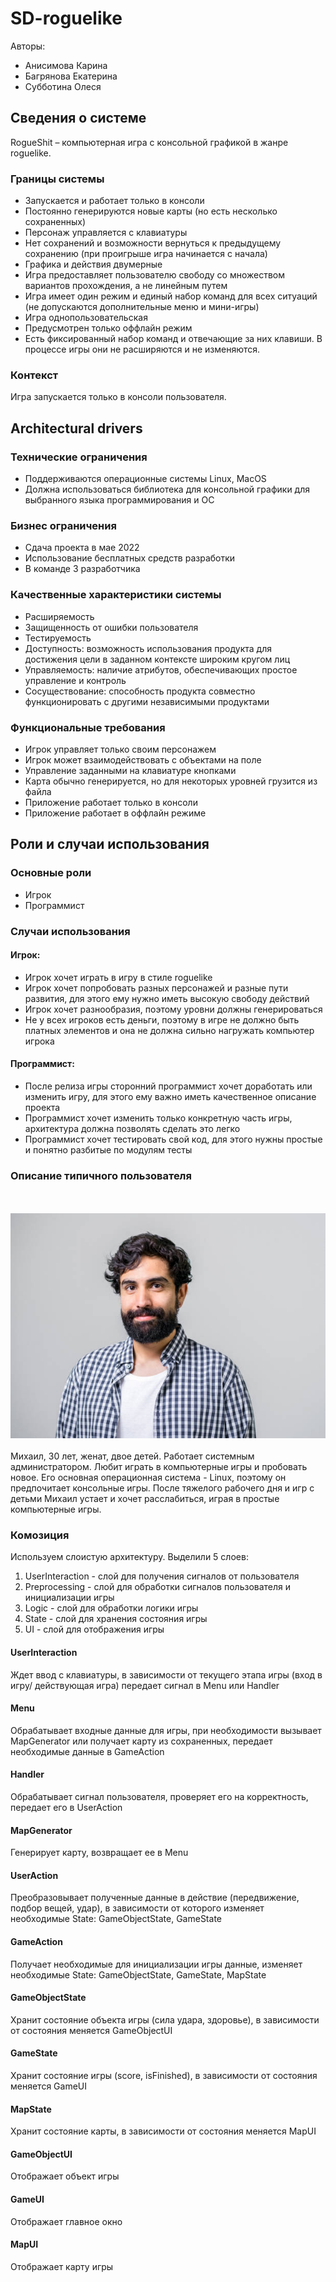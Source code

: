 # SD-roguelike

Авторы:
* Анисимова Карина
* Багрянова Екатерина
* Субботина Олеся

## Сведения о системе
RogueShit – компьютерная игра с консольной графикой в жанре roguelike.

### Границы системы
* Запускается и работает только в консоли
* Постоянно генерируются новые карты (но есть несколько сохраненных)
* Персонаж управляется с клавиатуры
* Нет сохранений и возможности вернуться к предыдущему сохранению
(при проигрыше игра начинается с начала)
* Графика и действия двумерные
* Игра предоставляет пользователю свободу со множеством вариантов прохождения, а не линейным путем
* Игра имеет один режим и единый набор команд для всех ситуаций (не допускаются дополнительные меню и мини-игры)
* Игра однопользовательская
* Предусмотрен только оффлайн режим
* Есть фиксированный набор команд и отвечающие за них клавиши. В процессе игры они не расширяются и не изменяются.

### Контекст
Игра запускается только в консоли пользователя.

## Architectural drivers

### Технические ограничения
* Поддерживаются операционные системы Linux, MacOS
* Должна использоваться библиотека для консольной графики для выбранного языка программирования и ОС

### Бизнес ограничения
* Сдача проекта в мае 2022
* Использование бесплатных средств разработки
* В команде 3 разработчика

### Качественные характеристики системы
* Расширяемость
* Защищенность от ошибки пользователя
* Тестируемость
* Доступность: возможность использования продукта для достижения цели в заданном контексте широким кругом лиц
* Управляемость: наличие атрибутов, обеспечивающих простое управление и контроль
* Сосуществование: способность продукта совместно функционировать с другими независимыми продуктами

### Функциональные требования
* Игрок управляет только своим персонажем
* Игрок может взаимодействовать с объектами на поле
* Управление заданными на клавиатуре кнопками
* Карта обычно генерируется, но для некоторых уровней грузится из файла
* Приложение работает только в консоли
* Приложение работает в оффлайн режиме

## Роли и случаи использования

### Основные роли
* Игрок
* Программист

### Случаи использования
#### Игрок:
* Игрок хочет играть в игру в стиле roguelike
* Игрок хочет попробовать разных персонажей и разные пути развития, для этого ему нужно иметь высокую свободу действий
* Игрок хочет разнообразия, поэтому уровни должны генерироваться
* Не у всех игроков есть деньги, поэтому в игре не должно быть платных элементов и она не должна сильно нагружать компьютер игрока
#### Программист:
* После релиза игры сторонний программист хочет доработать или изменить игру, для этого ему важно иметь качественное описание проекта
* Программист хочет изменить только конкретную часть игры, архитектура должна позволять сделать это легко
* Программист хочет тестировать свой код, для этого нужны простые и понятно разбитые по модулям тесты

### Описание типичного пользователя

<br></br>
![t1-1](assets/индус)
<br></br>
Михаил, 30 лет, женат, двое детей. Работает системным администратором. Любит играть в компьютерные игры и пробовать новое. 
Его основная операционная система - Linux, поэтому он предпочитает консольные игры. После тяжелого рабочего дня и игр с детьми
Михаил устает и хочет расслабиться, играя в простые компьютерные игры.

### Комозиция

Используем слоистую архитектуру. 
Выделили 5 слоев:
1) UserInteraction - слой для получения сигналов от пользователя
2) Preprocessing - слой для обработки сигналов пользователя и инициализации игры
3) Logic - слой для обработки логики игры
4) State - слой для хранения состояния игры
5) UI - слой для отображения игры

#### UserInteraction
Ждет ввод с клавиатуры, 
в зависимости от текущего этапа игры (вход в игру/ действующая игра) 
передает сигнал в Menu или Handler

#### Menu
Обрабатывает входные данные для игры, 
при необходимости вызывает MapGenerator или получает карту из сохраненных, 
передает необходимые данные в GameAction

#### Handler
Обрабатывает сигнал пользователя, проверяет его на корректность, передает его в UserAction

#### MapGenerator
Генерирует карту, возвращает ее в Menu

#### UserAction
Преобразовывает полученные данные в действие (передвижение, подбор вещей, удар), 
в зависимости от которого изменяет необходимые State: GameObjectState, GameState

#### GameAction
Получает необходимые для инициализации игры данные,
изменяет необходимые State: GameObjectState, GameState, MapState

#### GameObjectState
Хранит состояние объекта игры (сила удара, здоровье), 
в зависимости от состояния меняется GameObjectUI

#### GameState
Хранит состояние игры (score, isFinished), 
в зависимости от состояния меняется GameUI

#### MapState
Хранит состояние карты, 
в зависимости от состояния меняется MapUI

#### GameObjectUI
Отображает объект игры

#### GameUI
Отображает главное окно

#### MapUI
Отображает карту игры




















